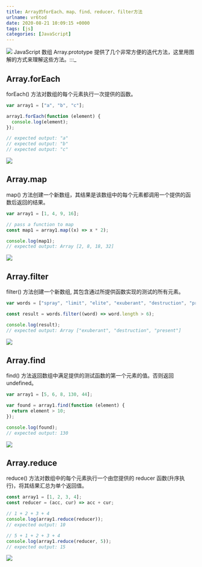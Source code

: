 ```yaml
---
title: Array的forEach、map、find、reducer、filter方法
urlname: vr6tod
date: 2020-08-21 10:09:15 +0000
tags: [js]
categories: [JavaScript]
---
```


![](https:/jianjun-1251280787.file.myqcloud.com/post/1598004565773-757d16e0-5e58-4893-be22-f85506043dec.png)
JavaScript 数组 Array.prototype 提供了几个非常方便的迭代方法，这里用图解的方式来理解这些方法。:::\_

## Array.forEach

forEach() 方法对数组的每个元素执行一次提供的函数。

```javascript
var array1 = ["a", "b", "c"];

array1.forEach(function (element) {
  console.log(element);
});

// expected output: "a"
// expected output: "b"
// expected output: "c"
```

![](https:/jianjun-1251280787.file.myqcloud.com/post/1598004565779-1e6d1668-7acd-4f97-a660-459176fd18f3.png)

## Array.map

map() 方法创建一个新数组，其结果是该数组中的每个元素都调用一个提供的函数后返回的结果。

```javascript
var array1 = [1, 4, 9, 16];

// pass a function to map
const map1 = array1.map((x) => x * 2);

console.log(map1);
// expected output: Array [2, 8, 18, 32]
```

![](https:/jianjun-1251280787.file.myqcloud.com/post/1598004565796-a6c1ebc9-8edb-4e55-83a5-65225318780a.png)

## Array.filter

filter() 方法创建一个新数组, 其包含通过所提供函数实现的测试的所有元素。

```javascript
var words = ["spray", "limit", "elite", "exuberant", "destruction", "present"];

const result = words.filter((word) => word.length > 6);

console.log(result);
// expected output: Array ["exuberant", "destruction", "present"]
```

![](https:/jianjun-1251280787.file.myqcloud.com/post/1598004565773-757d16e0-5e58-4893-be22-f85506043dec.png)

## Array.find

find() 方法返回数组中满足提供的测试函数的第一个元素的值。否则返回 undefined。

```javascript
var array1 = [5, 6, 8, 130, 44];

var found = array1.find(function (element) {
  return element > 10;
});

console.log(found);
// expected output: 130
```

![](https:/jianjun-1251280787.file.myqcloud.com/post/1598004565795-35a85862-b97e-4e05-82a8-a432c731c505.png)

## Array.reduce

reduce() 方法对数组中的每个元素执行一个由您提供的 reducer 函数(升序执行)，将其结果汇总为单个返回值。

```javascript
const array1 = [1, 2, 3, 4];
const reducer = (acc, cur) => acc + cur;

// 1 + 2 + 3 + 4
console.log(array1.reduce(reducer));
// expected output: 10

// 5 + 1 + 2 + 3 + 4
console.log(array1.reduce(reducer, 5));
// expected output: 15
```

![](https:/jianjun-1251280787.file.myqcloud.com/post/1598004565793-a1fb018e-4e35-4f93-8d11-152032895e3c.png)
